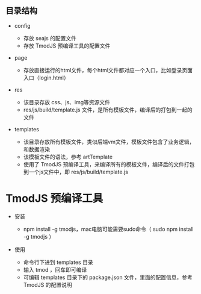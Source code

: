 
## 目录结构

+ config
    - 存放 seajs 的配置文件
    - 存放 TmodJS 预编译工具的配置文件
    
+ page
    - 存放直接运行的html文件，每个html文件都对应一个入口，比如登录页面入口（login.html）
    
+ res
    - 该目录存放 css、js、img等资源文件
    - res/js/build/template.js 文件，是所有模板文件，编译后的打包到一起的文件
    
+ templates
    - 该目录存放所有模板文件，类似后端vm文件，模板文件包含了业务逻辑，和数据渲染
    - 该模板文件的语法，参考 artTemplate
    - 使用了 TmodJS 预编译工具，来编译所有的模板文件，编译后的文件打包到一个js文件中，即 res/js/build/template.js

# TmodJS 预编译工具

+ 安装
    - npm install -g tmodjs，mac电脑可能需要sudo命令（ sudo npm install -g tmodjs ）
    
+ 使用
    - 命令行下进到 templates 目录
    - 输入 tmod ，回车即可编译
    - 可编辑 templates 目录下的 package.json 文件，里面的配置信息，参考 TmodJS 的配置说明
    